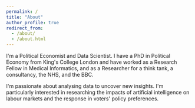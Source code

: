 ```yaml
---
permalink: /
title: "About"
author_profile: true
redirect_from: 
  - /about/
  - /about.html
---
```


I'm a Political Economist and Data Scientist. I have a PhD in Political Economy from King's College London and have worked as a Research Fellow in Medical Informatics, and as a Researcher for a think tank, a consultancy, the NHS, and the BBC.

I'm passionate about analysing data to uncover new insights. I'm particularly interested in researching the impacts of artificial intelligence on labour markets and the response in voters' policy preferences.
